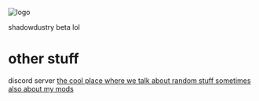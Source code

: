 ![logo](logo.png)

shadowdustry beta lol
# other stuff
 discord server [the cool place where we talk about random stuff sometimes also about my mods](https://discord.gg/VgwTUjx)
